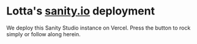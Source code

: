 # Lotta's [sanity.io](https://sanity.io) deployment

We deploy this Sanity Studio instance on Vercel. Press the button to rock
simply or follow along herein.


